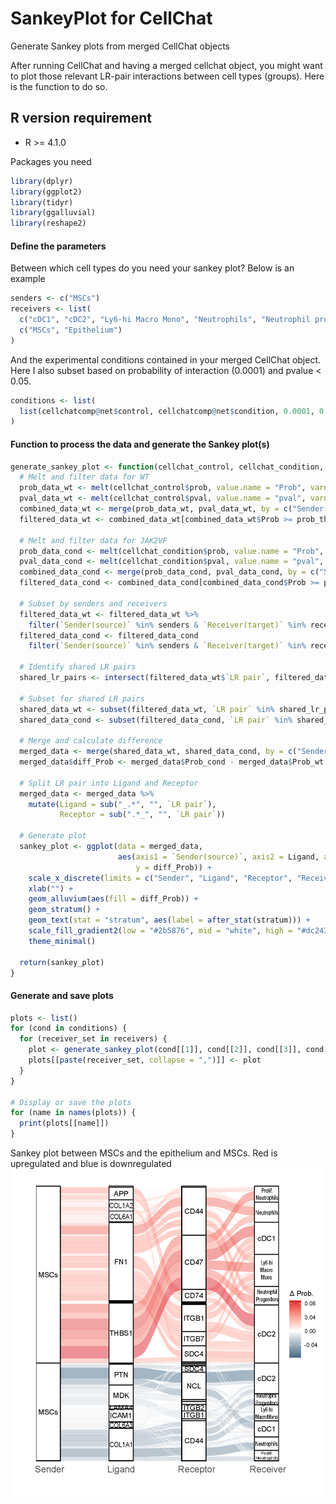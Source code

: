 # SankeyPlot for CellChat
Generate Sankey plots from merged CellChat objects

After running CellChat and having a merged cellchat object, you might want to plot those relevant LR-pair interactions between cell types (groups).
Here is the function to do so.

## R version requirement

- R \>= 4.1.0

Packages you need

``` r
library(dplyr)
library(ggplot2)
library(tidyr)
library(ggalluvial)
library(reshape2)
```

#### Define the parameters
Between which cell types do you need your sankey plot?
Below is an example 

``` r
senders <- c("MSCs")
receivers <- list(
  c("cDC1", "cDC2", "Ly6-hi Macro Mono", "Neutrophils", "Neutrophil progenitors", "Proliferating Neutrophils")
  c("MSCs", "Epithelium")
)
```
And the experimental conditions contained in your merged CellChat object.
Here I also subset based on probability of interaction (0.0001) and pvalue < 0.05.

``` r
conditions <- list(
  list(cellchatcomp@net$control, cellchatcomp@net$condition, 0.0001, 0.05)
)
```

#### Function to process the data and generate the Sankey plot(s)

``` r
generate_sankey_plot <- function(cellchat_control, cellchat_condition, prob_threshold, pval_threshold, senders, receivers) {
  # Melt and filter data for WT
  prob_data_wt <- melt(cellchat_control$prob, value.name = "Prob", varnames = c("Sender(source)", "Receiver(target)", "LR pair"))
  pval_data_wt <- melt(cellchat_control$pval, value.name = "pval", varnames = c("Sender(source)", "Receiver(target)", "LR pair"))
  combined_data_wt <- merge(prob_data_wt, pval_data_wt, by = c("Sender(source)", "Receiver(target)", "LR pair"))
  filtered_data_wt <- combined_data_wt[combined_data_wt$Prob >= prob_threshold & combined_data_wt$pval <= pval_threshold, ]
  
  # Melt and filter data for JAK2VF
  prob_data_cond <- melt(cellchat_condition$prob, value.name = "Prob", varnames = c("Sender(source)", "Receiver(target)", "LR pair"))
  pval_data_cond <- melt(cellchat_condition$pval, value.name = "pval", varnames = c("Sender(source)", "Receiver(target)", "LR pair"))
  combined_data_cond <- merge(prob_data_cond, pval_data_cond, by = c("Sender(source)", "Receiver(target)", "LR pair"))
  filtered_data_cond <- combined_data_cond[combined_data_cond$Prob >= prob_threshold & combined_data_cond$pval <= pval_threshold, ]
  
  # Subset by senders and receivers
  filtered_data_wt <- filtered_data_wt %>%
    filter(`Sender(source)` %in% senders & `Receiver(target)` %in% receivers)
  filtered_data_cond <- filtered_data_cond
    filter(`Sender(source)` %in% senders & `Receiver(target)` %in% receivers)
  
  # Identify shared LR pairs
  shared_lr_pairs <- intersect(filtered_data_wt$`LR pair`, filtered_data_cond`LR pair`)
  
  # Subset for shared LR pairs
  shared_data_wt <- subset(filtered_data_wt, `LR pair` %in% shared_lr_pairs)
  shared_data_cond <- subset(filtered_data_cond, `LR pair` %in% shared_lr_pairs)
  
  # Merge and calculate difference
  merged_data <- merge(shared_data_wt, shared_data_cond, by = c("Sender(source)", "Receiver(target)", "LR pair"), suffixes = c("_wt", "_cond"))
  merged_data$diff_Prob <- merged_data$Prob_cond - merged_data$Prob_wt
  
  # Split LR pair into Ligand and Receptor
  merged_data <- merged_data %>%
    mutate(Ligand = sub("_.*", "", `LR pair`),
           Receptor = sub(".*_", "", `LR pair`))
  
  # Generate plot
  sankey_plot <- ggplot(data = merged_data,
                        aes(axis1 = `Sender(source)`, axis2 = Ligand, axis3 = Receptor, axis4 = `Receiver(target)`,
                            y = diff_Prob)) +
    scale_x_discrete(limits = c("Sender", "Ligand", "Receptor", "Receiver"), expand = c(.01, .05)) +
    xlab("") +
    geom_alluvium(aes(fill = diff_Prob)) +
    geom_stratum() +
    geom_text(stat = "stratum", aes(label = after_stat(stratum))) +
    scale_fill_gradient2(low = "#2b5876", mid = "white", high = "#dc2430", midpoint = 0, name = "Δ Prob.") +
    theme_minimal()
  
  return(sankey_plot)
}
```

#### Generate and save plots

```r
plots <- list()
for (cond in conditions) {
  for (receiver_set in receivers) {
    plot <- generate_sankey_plot(cond[[1]], cond[[2]], cond[[3]], cond[[4]], senders, receiver_set)
    plots[[paste(receiver_set, collapse = ",")]] <- plot
  }
}

# Display or save the plots
for (name in names(plots)) {
  print(plots[[name]])
}
```

Sankey plot between MSCs and the epithelium and MSCs. Red is upregulated and blue is downregulated
![Integration-all](sankey_plot.png)
